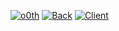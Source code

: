 [![o0th](https://github-readme-stats.vercel.app/api?username=o0th&count_private=true&show_icons=true&theme=transparent&include_all_commits=true&exclude_repo=greenTicks&hide_border=true&card_width=840)](https://github.com/o0th)
[![Back](https://skillicons.dev/icons?i=nodejs,js)](https://github.com/o0th)
[![Client](https://skillicons.dev/icons?i=c,bash)](https://github.com/o0th)
